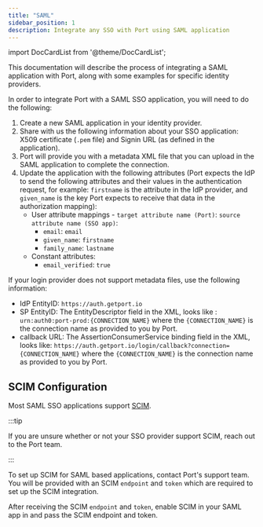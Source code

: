 ```yaml
---
title: "SAML"
sidebar_position: 1
description: Integrate any SSO with Port using SAML application
---
```




import DocCardList from '@theme/DocCardList';

This documentation will describe the process of integrating a SAML application with Port, along with some examples for specific identity providers.

In order to integrate Port with a SAML SSO application, you will need to do the following:

1. Create a new SAML application in your identity provider.
2. Share with us the following information about your SSO application: X509 certificate (`.pem` file) and Signin URL (as defined in the application).
3. Port will provide you with a metadata XML file that you can upload in the SAML application to complete the connection.
4. Update the application with the following attributes (Port expects the IdP to send the following attributes and their values in the authentication request, for example: `firstname` is the attribute in the IdP provider, and `given_name` is the key Port expects to receive that data in the authorization mapping):
    - User attribute mappings - `target attribute name (Port)`: `source attribute name (SSO app)`:
        - `email`: `email`
        - `given_name`: `firstname`
        - `family_name`: `lastname`
    - Constant attributes:
        - `email_verified`: `true`

If your login provider does not support metadata files, use the following information:

- IdP EntityID: `https://auth.getport.io`
- SP EntityID: The EntityDescriptor field in the XML, looks like : `urn:auth0:port-prod:{CONNECTION_NAME}` where the `{CONNECTION_NAME}` is the connection name as provided to you by Port.
- callback URL: The AssertionConsumerService binding field in the XML, looks like: `https://auth.getport.io/login/callback?connection={CONNECTION_NAME}` where the `{CONNECTION_NAME}` is the connection name as provided to you by Port.

<DocCardList/>


## SCIM Configuration

Most SAML SSO applications support [SCIM](https://auth0.com/docs/authenticate/protocols/scim). 

:::tip

If you are unsure whether or not your SSO provider support SCIM, reach out to the Port team.

:::

To set up SCIM for SAML based applications, contact Port's support team. You will be provided with an SCIM `endpoint` and `token` which are required to set up the SCIM integration.

After receiving the SCIM `endpoint` and `token`, enable SCIM in your SAML app in and pass the SCIM endpoint and token.